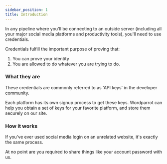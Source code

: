 ```yaml
---
sidebar_position: 1
title: Introduction
---
```


In any pipeline where you'll be connecting to an outside server (including all your major social media platforms and productivity tools), you'll need to use credentials.

Credentials fulfill the important purpose of proving that:

1) You can prove your identity
2) You are allowed to do whatever you are trying to do.

### What they are

These credentials are commonly referred to as 'API keys' in the developer community. 

Each platform has its own signup process to get these keys. Wordparrot can help you obtain a set of keys for your favorite platform, and store them securely on our site. 

### How it works

If you've ever used social media login on an unrelated website, it's exactly the same process. 

At no point are you required to share things like your account password with us.